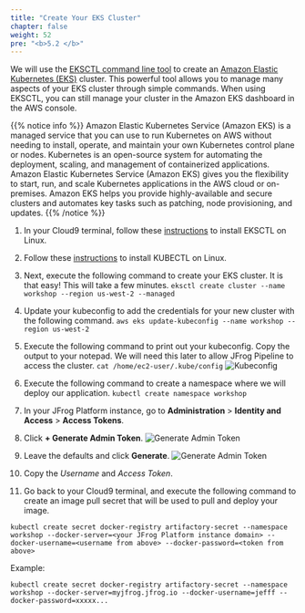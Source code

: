 ```yaml
---
title: "Create Your EKS Cluster"
chapter: false
weight: 52
pre: "<b>5.2 </b>"
---
```


We will use the [EKSCTL command line tool](https://docs.aws.amazon.com/eks/latest/userguide/getting-started-eksctl.html) to create an [Amazon Elastic Kubernetes (EKS)](https://docs.aws.amazon.com/eks/latest/userguide/what-is-eks.html) cluster. This powerful tool allows you to manage many aspects of your EKS cluster through simple commands. When using EKSCTL, you can still manage your cluster in the Amazon EKS dashboard in the AWS console.

{{% notice info %}}
Amazon Elastic Kubernetes Service (Amazon EKS) is a managed service that you can use to run Kubernetes on AWS without needing to install, operate, and maintain your own Kubernetes control plane or nodes. Kubernetes is an open-source system for automating the deployment, scaling, and management of containerized applications. Amazon Elastic Kubernetes Service (Amazon EKS) gives you the flexibility to start, run, and scale Kubernetes applications in the AWS cloud or on-premises. Amazon EKS helps you provide highly-available and secure clusters and automates key tasks such as patching, node provisioning, and updates.
{{% /notice %}}

1. In your Cloud9 terminal, follow these [instructions](https://docs.aws.amazon.com/eks/latest/userguide/eksctl.html) to install EKSCTL on Linux.
2. Follow these [instructions](https://docs.aws.amazon.com/eks/latest/userguide/install-kubectl.html) to install KUBECTL on Linux.
3. Next, execute the following command to create your EKS cluster. It is that easy! This will take a few minutes.
   ``
   eksctl create cluster --name workshop --region us-west-2 --managed
   ``
4. Update your kubeconfig to add the credentials for your new cluster with the following command.
   ``
   aws eks update-kubeconfig --name workshop --region us-west-2
   ``
5. Execute the following command to print out your kubeconfig. Copy the output to your notepad. We will need this later to allow JFrog Pipeline to access the cluster.
   ``
   cat /home/ec2-user/.kube/config
   ``
   ![Kubeconfig](/images/kubeconfig.png)

6. Execute the following command to create a namespace where we will deploy our application.
   ``
   kubectl create namespace workshop
   ``

7. In your JFrog Platform instance, go to **Administration** > **Identity and Access** > **Access Tokens**.

8. Click **+ Generate Admin Token**.
   ![Generate Admin Token](/images/generate-access-token.png)

9. Leave the defaults and click **Generate**.
   ![Generate Admin Token](/images/generate-access-token.png)

10. Copy the _Username_ and _Access Token_.

11. Go back to your Cloud9 terminal, and execute the following command to create an image pull secret that will be used to pull and deploy your image.

   ```
   kubectl create secret docker-registry artifactory-secret --namespace workshop --docker-server=<your JFrog Platform instance domain> --docker-username=<username from above> --docker-password=<token from above>
   ```

   Example:
   
   ```
   kubectl create secret docker-registry artifactory-secret --namespace workshop --docker-server=myjfrog.jfrog.io --docker-username=jefff --docker-password=xxxxx...
   ```

